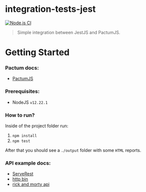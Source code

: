 # integration-tests-jest

[![Node.js CI](https://github.com/ugioni/integration-tests-jest/actions/workflows/node.js.yml/badge.svg?branch=master)](https://github.com/ugioni/integration-tests-jest/actions/workflows/node.js.yml)

> Simple integration between JestJS and PactumJS.

# Getting Started

### Pactum docs:
 - [PactumJS](https://pactumjs.github.io/api/api/table-of-contents.html)

### Prerequisites:
 - NodeJS `v12.22.1`

### How to run?

Inside of the project folder run:

 1. `npm install`
 1. `npm test`

After that you should see a `./output` folder with some `HTML` reports.

### API example docs:
 - [ServeRest](https://serverest.dev/#/)
 - [http bin](http://httpbin.org/)
 - [rick and morty api](https://rickandmortyapi.com/documentation/#rest)
